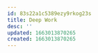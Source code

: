 ```yaml
---
id: 83s22a1c5389ezy9rkog23s
title: Deep Work
desc: ''
updated: 1663013870265
created: 1663013870265
---
```

